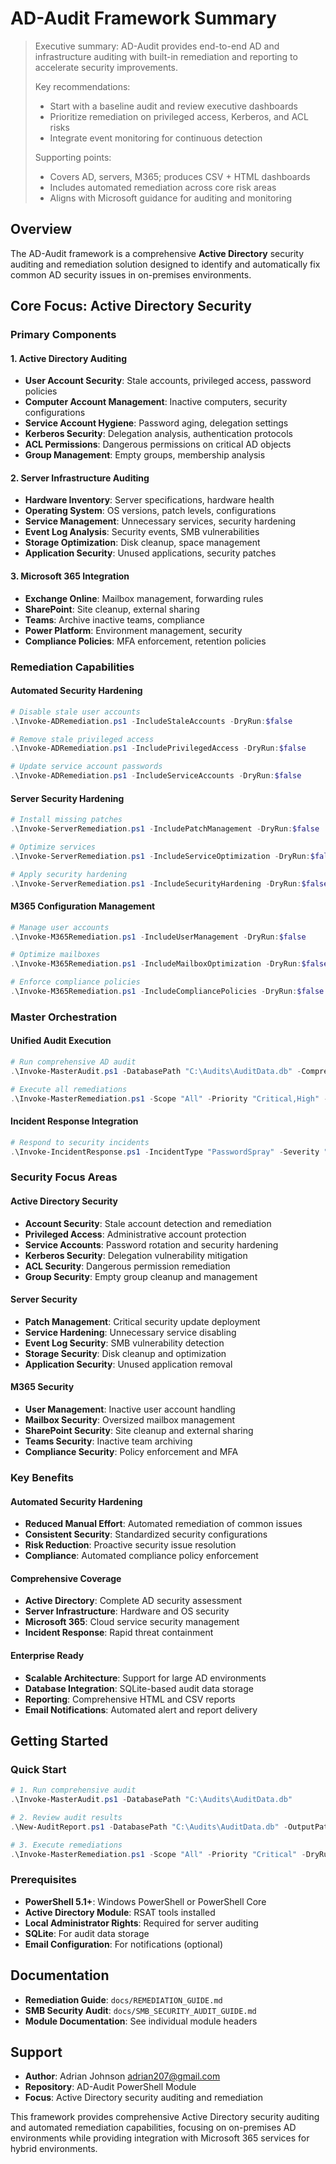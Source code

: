# AD-Audit Framework Summary

> Executive summary: AD-Audit provides end-to-end AD and infrastructure auditing with built-in remediation and reporting to accelerate security improvements.
>
> Key recommendations:
> - Start with a baseline audit and review executive dashboards
> - Prioritize remediation on privileged access, Kerberos, and ACL risks
> - Integrate event monitoring for continuous detection
>
> Supporting points:
> - Covers AD, servers, M365; produces CSV + HTML dashboards
> - Includes automated remediation across core risk areas
> - Aligns with Microsoft guidance for auditing and monitoring

## Overview

The AD-Audit framework is a comprehensive **Active Directory** security auditing and remediation solution designed to identify and automatically fix common AD security issues in on-premises environments.

## Core Focus: Active Directory Security

### **Primary Components**

#### **1. Active Directory Auditing**
- **User Account Security**: Stale accounts, privileged access, password policies
- **Computer Account Management**: Inactive computers, security configurations
- **Service Account Hygiene**: Password aging, delegation settings
- **Kerberos Security**: Delegation analysis, authentication protocols
- **ACL Permissions**: Dangerous permissions on critical AD objects
- **Group Management**: Empty groups, membership analysis

#### **2. Server Infrastructure Auditing**
- **Hardware Inventory**: Server specifications, hardware health
- **Operating System**: OS versions, patch levels, configurations
- **Service Management**: Unnecessary services, security hardening
- **Event Log Analysis**: Security events, SMB vulnerabilities
- **Storage Optimization**: Disk cleanup, space management
- **Application Security**: Unused applications, security patches

#### **3. Microsoft 365 Integration**
- **Exchange Online**: Mailbox management, forwarding rules
- **SharePoint**: Site cleanup, external sharing
- **Teams**: Archive inactive teams, compliance
- **Power Platform**: Environment management, security
- **Compliance Policies**: MFA enforcement, retention policies

### **Remediation Capabilities**

#### **Automated Security Hardening**
```powershell
# Disable stale user accounts
.\Invoke-ADRemediation.ps1 -IncludeStaleAccounts -DryRun:$false

# Remove stale privileged access
.\Invoke-ADRemediation.ps1 -IncludePrivilegedAccess -DryRun:$false

# Update service account passwords
.\Invoke-ADRemediation.ps1 -IncludeServiceAccounts -DryRun:$false
```

#### **Server Security Hardening**
```powershell
# Install missing patches
.\Invoke-ServerRemediation.ps1 -IncludePatchManagement -DryRun:$false

# Optimize services
.\Invoke-ServerRemediation.ps1 -IncludeServiceOptimization -DryRun:$false

# Apply security hardening
.\Invoke-ServerRemediation.ps1 -IncludeSecurityHardening -DryRun:$false
```

#### **M365 Configuration Management**
```powershell
# Manage user accounts
.\Invoke-M365Remediation.ps1 -IncludeUserManagement -DryRun:$false

# Optimize mailboxes
.\Invoke-M365Remediation.ps1 -IncludeMailboxOptimization -DryRun:$false

# Enforce compliance policies
.\Invoke-M365Remediation.ps1 -IncludeCompliancePolicies -DryRun:$false
```

### **Master Orchestration**

#### **Unified Audit Execution**
```powershell
# Run comprehensive AD audit
.\Invoke-MasterAudit.ps1 -DatabasePath "C:\Audits\AuditData.db" -ComprehensiveAudit

# Execute all remediations
.\Invoke-MasterRemediation.ps1 -Scope "All" -Priority "Critical,High" -DryRun:$false
```

#### **Incident Response Integration**
```powershell
# Respond to security incidents
.\Invoke-IncidentResponse.ps1 -IncidentType "PasswordSpray" -Severity "High" -AffectedUsers @("user1", "user2")
```

### **Security Focus Areas**

#### **Active Directory Security**
- **Account Security**: Stale account detection and remediation
- **Privileged Access**: Administrative account protection
- **Service Accounts**: Password rotation and security hardening
- **Kerberos Security**: Delegation vulnerability mitigation
- **ACL Security**: Dangerous permission remediation
- **Group Security**: Empty group cleanup and management

#### **Server Security**
- **Patch Management**: Critical security update deployment
- **Service Hardening**: Unnecessary service disabling
- **Event Log Security**: SMB vulnerability detection
- **Storage Security**: Disk cleanup and optimization
- **Application Security**: Unused application removal

#### **M365 Security**
- **User Management**: Inactive user account handling
- **Mailbox Security**: Oversized mailbox management
- **SharePoint Security**: Site cleanup and external sharing
- **Teams Security**: Inactive team archiving
- **Compliance Security**: Policy enforcement and MFA

### **Key Benefits**

#### **Automated Security Hardening**
- **Reduced Manual Effort**: Automated remediation of common issues
- **Consistent Security**: Standardized security configurations
- **Risk Reduction**: Proactive security issue resolution
- **Compliance**: Automated compliance policy enforcement

#### **Comprehensive Coverage**
- **Active Directory**: Complete AD security assessment
- **Server Infrastructure**: Hardware and OS security
- **Microsoft 365**: Cloud service security management
- **Incident Response**: Rapid threat containment

#### **Enterprise Ready**
- **Scalable Architecture**: Support for large AD environments
- **Database Integration**: SQLite-based audit data storage
- **Reporting**: Comprehensive HTML and CSV reports
- **Email Notifications**: Automated alert and report delivery

## Getting Started

### **Quick Start**
```powershell
# 1. Run comprehensive audit
.\Invoke-MasterAudit.ps1 -DatabasePath "C:\Audits\AuditData.db"

# 2. Review audit results
.\New-AuditReport.ps1 -DatabasePath "C:\Audits\AuditData.db" -OutputPath "C:\Reports\"

# 3. Execute remediations
.\Invoke-MasterRemediation.ps1 -Scope "All" -Priority "Critical" -DryRun:$false
```

### **Prerequisites**
- **PowerShell 5.1+**: Windows PowerShell or PowerShell Core
- **Active Directory Module**: RSAT tools installed
- **Local Administrator Rights**: Required for server auditing
- **SQLite**: For audit data storage
- **Email Configuration**: For notifications (optional)

## Documentation

- **Remediation Guide**: `docs/REMEDIATION_GUIDE.md`
- **SMB Security Audit**: `docs/SMB_SECURITY_AUDIT_GUIDE.md`
- **Module Documentation**: See individual module headers

## Support

- **Author**: Adrian Johnson <adrian207@gmail.com>
- **Repository**: AD-Audit PowerShell Module
- **Focus**: Active Directory security auditing and remediation

This framework provides comprehensive Active Directory security auditing and automated remediation capabilities, focusing on on-premises AD environments while providing integration with Microsoft 365 services for hybrid environments.
